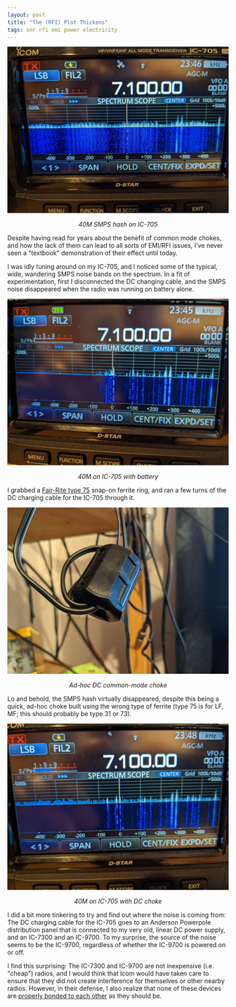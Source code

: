 ```yaml
---
layout: post
title: "The (RFI) Plot Thickens"
tags: snr rfi emi power electricity
---
```


![SMPS Hash on 40M](/assets/img/IC705-40M-hash.jpg "SMPS Hash on 40M")
*<center>40M SMPS hash on IC-705</center>*

Despite having read for years about the benefit of common mode chokes, and
how the lack of them can lead to all sorts of EMI/RFI issues, I've
never seen a "textbook" demonstration of their effect until today.

I was idly tuning around on my IC-705, and I noticed some of the
typical, wide, wandering SMPS noise bands on the spectrum. In a fit of
experimentation, first I disconnected the DC changing cable, and the
SMPS noise disappeared when the radio was running on battery alone.

![40M on Battery](/assets/img/IC705-40M-battery.jpg "40M on Battery")
*<center>40M on IC-705 with battery</center>*

I grabbed a [Fair-Rite type
75](https://www.fair-rite.com/wp-content/uploads/2016/02/75-Flyer-FINAL3.pdf)
snap-on ferrite ring, and ran a few turns of the DC charging cable for
the IC-705 through it.

![DC Common-mode Choke](/assets/img/DCChokeIC705.jpg "DC Common-mode Choke")
*<center>Ad-hoc DC common-mode choke</center>*

Lo and behold, the SMPS hash virtually disappeared, despite this being
a quick, ad-hoc choke built using the wrong type of ferrite (type 75
is for LF, MF; this should probably be type 31 or 73).

![DC choke on 40M](/assets/img/IC705-40M-DC-choke.jpg "DC choke on 40M")
*<center>40M on IC-705 with DC choke</center>*

I did a bit more tinkering to try and find out where the noise is
coming from: The DC charging cable for the IC-705 goes to an Anderson
Powerpole distribution panel that is connected to my very old, linear
DC power supply, and an IC-7300 and an IC-9700. To my surprise, the
source of the noise seems to be the IC-9700, regardless of whether the
IC-9700 is powered on or off.

I find this surprising: The IC-7300 and IC-9700 are not inexpensive
(i.e. "cheap") radios, and I would think that Icom would have taken
care to ensure that they did not create interference for themselves or
other nearby radios. However, in their defense, I also realize that
none of these devices are [properly bonded to each
other](https://www.nonstopsystems.com/radio/pdf-radio/equipment-bonding-noise-reduction.pdf)
as they should be.